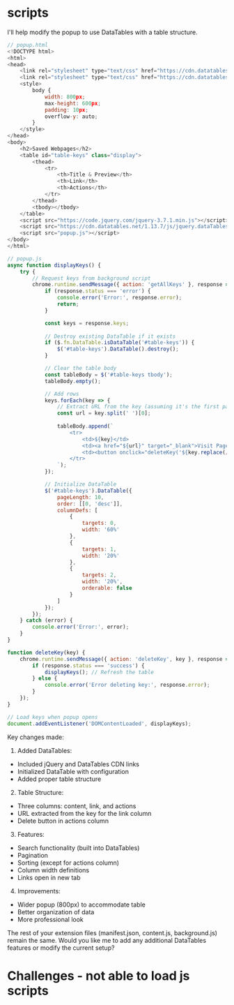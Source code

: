 # scripts
I'll help modify the popup to use DataTables with a table structure.



```javascript
// popup.html
<!DOCTYPE html>
<html>
<head>
    <link rel="stylesheet" type="text/css" href="https://cdn.datatables.net/1.13.7/css/jquery.dataTables.css">
    <link rel="stylesheet" type="text/css" href="https://cdn.datatables.net/1.13.7/css/dataTables.bootstrap5.min.css">
    <style>
        body {
            width: 800px;
            max-height: 600px;
            padding: 10px;
            overflow-y: auto;
        }
    </style>
</head>
<body>
    <h2>Saved Webpages</h2>
    <table id="table-keys" class="display">
        <thead>
            <tr>
                <th>Title & Preview</th>
                <th>Link</th>
                <th>Actions</th>
            </tr>
        </thead>
        <tbody></tbody>
    </table>
    <script src="https://code.jquery.com/jquery-3.7.1.min.js"></script>
    <script src="https://cdn.datatables.net/1.13.7/js/jquery.dataTables.min.js"></script>
    <script src="popup.js"></script>
</body>
</html>

// popup.js
async function displayKeys() {
    try {
        // Request keys from background script
        chrome.runtime.sendMessage({ action: 'getAllKeys' }, response => {
            if (response.status === 'error') {
                console.error('Error:', response.error);
                return;
            }

            const keys = response.keys;
            
            // Destroy existing DataTable if it exists
            if ($.fn.DataTable.isDataTable('#table-keys')) {
                $('#table-keys').DataTable().destroy();
            }

            // Clear the table body
            const tableBody = $('#table-keys tbody');
            tableBody.empty();

            // Add rows
            keys.forEach(key => {
                // Extract URL from the key (assuming it's the first part before the space)
                const url = key.split(' ')[0];
                
                tableBody.append(`
                    <tr>
                        <td>${key}</td>
                        <td><a href="${url}" target="_blank">Visit Page</a></td>
                        <td><button onclick="deleteKey('${key.replace(/'/g, "\\'")}')">Delete</button></td>
                    </tr>
                `);
            });

            // Initialize DataTable
            $('#table-keys').DataTable({
                pageLength: 10,
                order: [[0, 'desc']],
                columnDefs: [
                    {
                        targets: 0,
                        width: '60%'
                    },
                    {
                        targets: 1,
                        width: '20%'
                    },
                    {
                        targets: 2,
                        width: '20%',
                        orderable: false
                    }
                ]
            });
        });
    } catch (error) {
        console.error('Error:', error);
    }
}

function deleteKey(key) {
    chrome.runtime.sendMessage({ action: 'deleteKey', key }, response => {
        if (response.status === 'success') {
            displayKeys(); // Refresh the table
        } else {
            console.error('Error deleting key:', response.error);
        }
    });
}

// Load keys when popup opens
document.addEventListener('DOMContentLoaded', displayKeys);

```

Key changes made:

1. Added DataTables:
- Included jQuery and DataTables CDN links
- Initialized DataTable with configuration
- Added proper table structure

2. Table Structure:
- Three columns: content, link, and actions
- URL extracted from the key for the link column
- Delete button in actions column

3. Features:
- Search functionality (built into DataTables)
- Pagination
- Sorting (except for actions column)
- Column width definitions
- Links open in new tab

4. Improvements:
- Wider popup (800px) to accommodate table
- Better organization of data
- More professional look

The rest of your extension files (manifest.json, content.js, background.js) remain the same. Would you like me to add any additional DataTables features or modify the current setup?

# Challenges - not able to load js scripts

